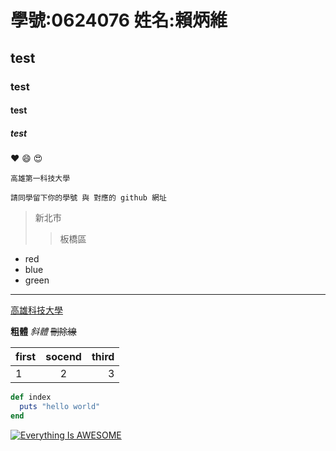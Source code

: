 # 學號:0624076 姓名:賴炳維

## test

### test

#### test

##### test
:heart:
:smile:
:heart_eyes:

`高雄第一科技大學`

```
請同學留下你的學號 與 對應的 github 網址
```

> 新北市
>> 板橋區
* red
* blue
* green

***
[高雄科技大學](https://www.nkust.edu.tw/)

**粗體**
*斜體*
~~刪除線~~

| first | socend | third |
| :---- | :----: | ----: |
| 1 | 2 | 3 |

```ruby
def index
  puts "hello world"
end
``` 

[![Everything Is AWESOME](https://img.youtube.com/vi/StTqXEQ2l-Y/0.jpg)](https://www.youtube.com/watch?v=StTqXEQ2l-Y "Everything Is AWESOME")
